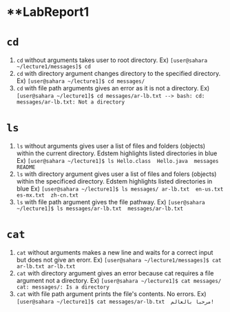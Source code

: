 # **LabReport1

# `cd`
1) `cd` without arguments takes user to root directory. Ex) `[user@sahara ~/lecture1/messages]$ cd`
2) `cd` with directory argument changes directory to the specified directory. Ex) `[user@sahara ~/lecture1]$ cd messages/`
3) `cd` with file path arguments gives an error as it is not a directory. Ex) `[user@sahara ~/lecture1]$ cd messages/ar-lb.txt --> bash: cd: messages/ar-lb.txt: Not a directory`

# `ls`
1) `ls` without arguments gives user a list of files and folders (objects) within the current directory. Edstem highlights listed directories in blue Ex)  `[user@sahara ~/lecture1]$ ls
Hello.class  Hello.java  messages  README`
2) `ls` with directory argument gives user a list of files and folers (objects) within the specificed directory. Edstem highlights listed directories in blue Ex) `[user@sahara ~/lecture1]$ ls messages/
ar-lb.txt  en-us.txt  es-mx.txt  zh-cn.txt`
3) `ls` with file path argument gives the file pathway. Ex) `[user@sahara ~/lecture1]$ ls messages/ar-lb.txt 
messages/ar-lb.txt`

# `cat`
1) `cat` without arguments makes a new line and waits for a correct input but does not give an erorr. Ex) `[user@sahara ~/lecture1/messages]$ cat
ar-lb.txt
ar-lb.txt
`
2) `cat` with directory argument gives an error because cat requires a file argument not a directory. Ex) `[user@sahara ~/lecture1]$ cat messages/
cat: messages/: Is a directory`
3) `cat` with file path argument prints the file's contents. No errors. Ex) `[user@sahara ~/lecture1]$ cat messages/ar-lb.txt 
مرحبا بالعالم!`
